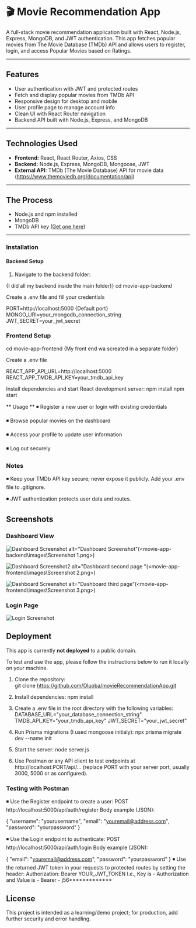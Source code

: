 # 🎬 Movie Recommendation App

A full-stack movie recommendation application built with React, Node.js, Express, MongoDB, and JWT authentication. This app fetches popular movies from The Movie Database (TMDb) API and allows users to register, login, and access Popular Movies based on Ratings.

---

## Features

- User authentication with JWT and protected routes
- Fetch and display popular movies from TMDb API
- Responsive design for desktop and mobile
- User profile page to manage account info
- Clean UI with React Router navigation
- Backend API built with Node.js, Express, and MongoDB

---

## Technologies Used

- **Frontend:** React, React Router, Axios, CSS
- **Backend:** Node.js, Express, MongoDB, Mongoose, JWT
- **External API:** TMDb (The Movie Database) API for movie data (https://www.themoviedb.org/documentation/api)

---

## The Process

- Node.js and npm installed
- MongoDB 
- TMDb API key ([Get one here](https://www.themoviedb.org/documentation/api))

---

### Installation

#### Backend Setup

1. Navigate to the backend folder:

{I did all my backend inside the main folder}}
cd movie-app-backend

Create a .env file and fill your credentials

PORT=http://localhost:5000 {Default port}
MONGO_URI=your_mongodb_connection_string
JWT_SECRET=your_jwt_secret

### Frontend Setup 
cd movie-app-frontend {My front end wa screated in a separate folder}

Create a .env file 

REACT_APP_API_URL=http://localhost:5000
REACT_APP_TMDB_API_KEY=your_tmdb_api_key

Install dependencies and start React development server: 
npm install
npm start

** Usage **
◾ Register a new user or login with existing credentials

◾ Browse popular movies on the dashboard

◾ Access your profile to update user information

◾ Log out securely

### Notes
◾ Keep your TMDb API key secure; never expose it publicly. Add your .env file to .gitignore. 

◾ JWT authentication protects user data and routes.

## Screenshots

### Dashboard View

![Dashboard Screenshot](<movie-app-backend/images/Screenshot 1.png>) alt="Dashboard Screenshot"(<movie-app-backend\images\Screenshot 1.png>)

![Dashboard Screenshot2](<movie-app-backend/images/Screenshot 2.png>) alt="Dashboard second page "(<movie-app-frontend\images\Screenshot 2.png>)

![Dashboard Screenshot](<movie-app-backend/images/Screenshot 3.png>) alt="Dashboard third page"(<movie-app-frontend\images\Screenshot 3.png>)

### Login Page

![Login Screenshot](<movie-app-backend/images/Screenshot login page.png>)

## Deployment

This app is currently **not deployed** to a public domain.

To test and use the app, please follow the instructions below to run it locally on your machine.



1. Clone the repository:  
   git clone https://github.com/Oluoba/movieRecommendationApp.git
2. Install dependencies:
    npm install
3. Create a .env file in the root directory with the following variables: 
    DATABASE_URL="your_database_connection_string"
    TMDB_API_KEY="your_tmdb_api_key"
    JWT_SECRET="your_jwt_secret"
4. Run Prisma migrations (I used mongoose initialy):
    npx prisma migrate dev --name init

5. Start the server:
    node server.js
6. Use Postman or any API client to test endpoints at http://localhost:PORT/api/... (replace PORT with your server port, usually 3000, 5000 or as configured). 

### Testing with Postman
◾ Use the Register endpoint to create a user:
POST http://localhost:5000/api/auth/register
Body example (JSON):

{
  "username": "yourusername",
  "email": "youremail@address.com",
  "password": "yourpassword"
}

◾ Use the Login endpoint to authenticate:
POST http://localhost:5000/api/auth/login
Body example (JSON):

{
  "email": "youremail@address.com",
  "password": "yourpassword"
}
◾ Use the returned JWT token in your requests to protected routes by setting the header:
Authorization: Bearer YOUR_JWT_TOKEN 
I.e., Key is - Authorization and Value is - Bearer - j56*************

## License
This project is intended as a learning/demo project; for production, add further security and error handling.
